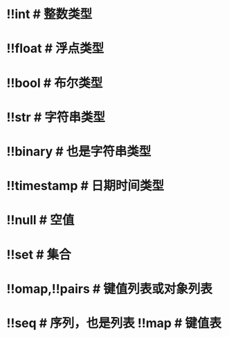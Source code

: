 # !!int # 整数类型
# !!float # 浮点类型
# !!bool # 布尔类型
# !!str # 字符串类型
# !!binary # 也是字符串类型
# !!timestamp # 日期时间类型
# !!null # 空值
# !!set # 集合
# !!omap,!!pairs # 键值列表或对象列表
# !!seq # 序列，也是列表 !!map # 键值表
